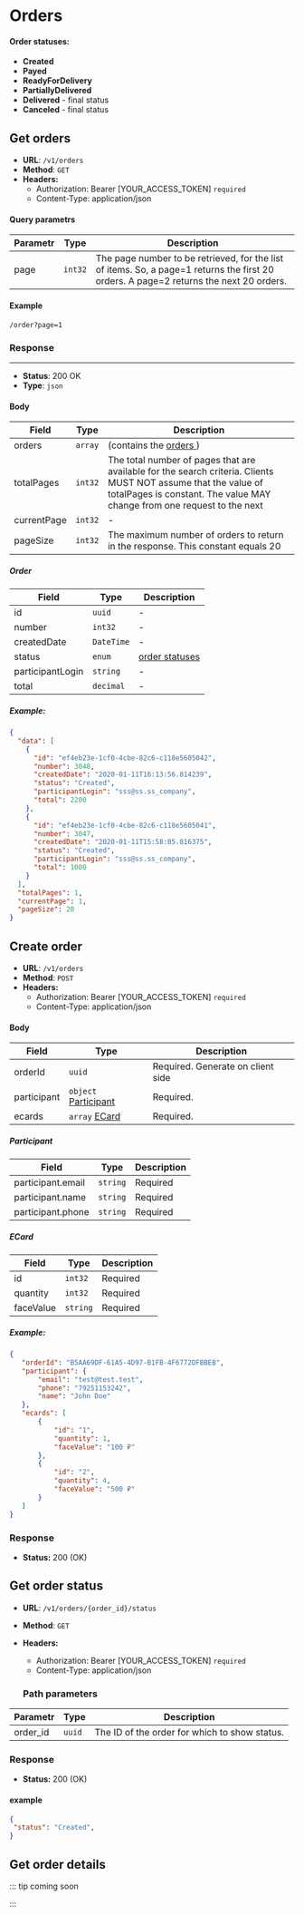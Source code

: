 # Orders

#### Order statuses:
* <b>Created</b>
* <b>Payed</b>
* <b>ReadyForDelivery</b>
* <b>PartiallyDelivered</b>
* <b>Delivered</b> - final status
* <b>Canceled</b> - final status

## Get orders

* <b>URL</b>: `/v1/orders`
* <b>Method</b>: `GET`
* <b>Headers:</b>
  - Authorization: Bearer [YOUR_ACCESS_TOKEN] `required`
  - Content-Type: application/json

#### Query parametrs
| Parametr | Type	|   Description                               	|
|--------	 | -----      | -----------------------------------------------------	|
| page   	 | `int32`  |    The page number to be retrieved, for the list of items. So, a page=1 returns the first 20 orders. A page=2 returns the next 20 orders. |

#### Example
`/order?page=1`

### Response
<hr />

* <b>Status</b>: 200 OK
* <b>Type</b>: `json`

#### Body
| Field 	| Type              	| Description                                         	|
|--------	|-----------------------	|-----------------------------------------------------	|
| orders   	| `array`    	      |  (contains the [ orders ](#order )   )  |
| totalPages   	| `int32`       	      | The total number of pages that are available for the search criteria. Clients MUST NOT assume that the value of totalPages is constant. The value MAY change from one request to the next|
| currentPage   	| `int32`       	      | - |
| pageSize   	| `int32`       	      | The maximum number of orders to return in the response. This constant equals 20 |


##### Order
| Field 	| Type              	| Description                                         	|
|--------	|-----------------------	|-----------------------------------------------------	|
| id   	| `uuid`       	      | - |
| number   	| `int32`       	      | - |
| createdDate   	| `DateTime`       	      | - |
| status   	|  `enum`     	      |  [ order statuses ](#order-statuses) |
| participantLogin   	| `string`       	      | - |
| total   	| `decimal`       	      | - |

##### Example:

```json
{
  "data": [
    {
      "id": "ef4eb23e-1cf0-4cbe-82c6-c118e5605042",
      "number": 3048,
      "createdDate": "2020-01-11T16:13:56.814239",
      "status": "Created",
      "participantLogin": "sss@ss.ss_company",
      "total": 2200
    },
    {
      "id": "ef4eb23e-1cf0-4cbe-82c6-c118e5605041",
      "number": 3047,
      "createdDate": "2020-01-11T15:58:05.816375",
      "status": "Created",
      "participantLogin": "sss@ss.ss_company",
      "total": 1000
    }
  ],
  "totalPages": 1,
  "currentPage": 1,
  "pageSize": 20
}
```







## Create order
* <b>URL</b>: `/v1/orders`
* <b>Method</b>: `POST`
* <b>Headers:</b>
  - Authorization: Bearer [YOUR_ACCESS_TOKEN] `required`
  - Content-Type: application/json

#### Body
| Field 	| Type              	| Description                                         	|
|--------	|-----------------------	|-----------------------------------------------------	|
| orderId   	| `uuid`       	      |  Required. Generate on client side
| participant   	| `object`  [ Participant ](#participant )       	      | Required. |
| ecards   	| `array`     [ ECard ](#ecard )     	      | Required. |

##### Participant
| Field 	| Type              	| Description                                         	|
|--------	|-----------------------	|-----------------------------------------------------	|
| participant.email   	| `string`       	      | Required |
| participant.name   	| `string`       	      |  Required |
| participant.phone   	| `string`       	      | Required |

##### ECard
| Field 	| Type              	| Description                                         	|
|--------	|-----------------------	|-----------------------------------------------------	|
| id   	| `int32`       	      | Required |
| quantity   	| `int32`       	      | Required|
| faceValue   	| `string`       	      | Required|


 ##### Example:
 ````json
{
    "orderId": "B5AA69DF-61A5-4D97-B1FB-4F6772DFBBEB",
    "participant": {
        "email": "test@test.test",
        "phone": "79251153242",         
        "name": "John Doe"
    },
    "ecards": [
        {
            "id": "1",
            "quantity": 1,
            "faceValue": "100 ₽"
        },
        {
            "id": "2",
            "quantity": 4,
            "faceValue": "500 ₽"
        }
    ]
}
 ````

  ### Response
  * <b>Status:</b> 200 (OK)


## Get order status
* <b>URL</b>: `/v1/orders/{order_id}/status`
* <b>Method</b>: `GET`
* <b>Headers:</b>
  - Authorization: Bearer [YOUR_ACCESS_TOKEN] `required`
  - Content-Type: application/json

  ### Path parameters

| Parametr 	| Type              	| Description                                         	|
|--------	  |--------------------	|-----------------------------------------------------	|
| order_id  | `uuid`       	      | The ID of the order for which to show status.         |


  ### Response
  * <b>Status:</b> 200 (OK)

#### example
   ````json
{
    "status": "Created",
}
 ````

 ## Get order details

 ::: tip coming soon
   

 :::